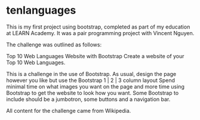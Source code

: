 # tenlanguages

This is my first project using bootstrap, completed as part of my education at LEARN Academy.  It was a pair programming project with Vincent Nguyen.  


The challenge was outlined as follows:

Top 10 Web Languages Website with Bootstrap
Create a website of your Top 10 Web Languages.

This is a challenge in the use of Bootstrap.
As usual, design the page however you like but use the Bootstrap 1 | 2 | 3 column layout
Spend minimal time on what images you want on the page and more time using Bootstrap to get the website to look how you want.
Some Bootstrap to include should be a jumbotron, some buttons and a navigation bar.


All content for the challenge came from Wikipedia.
